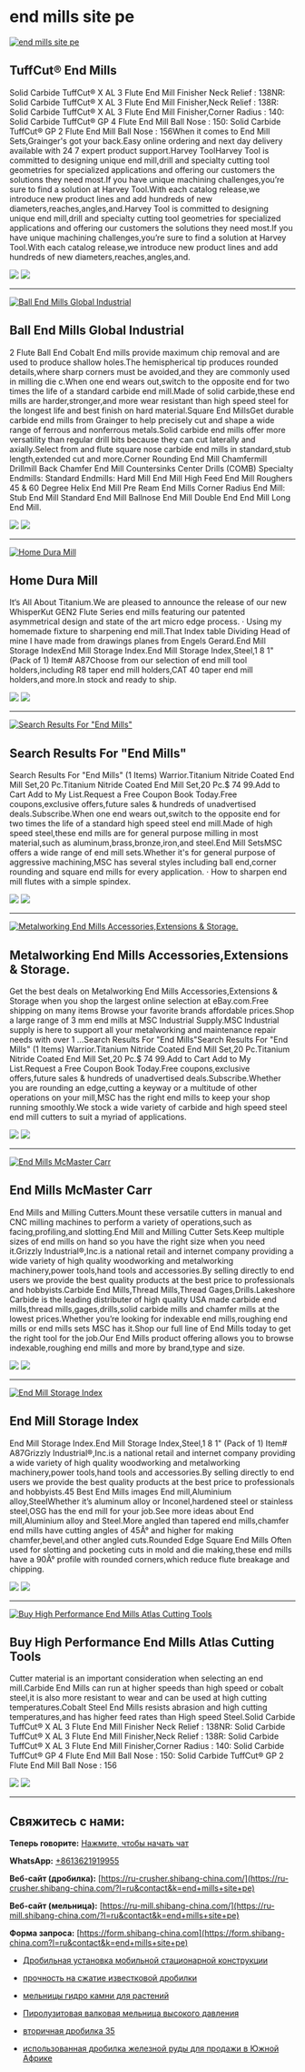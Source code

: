 # end mills site pe

<a href="https://swt.shibang-china.com/?l=ru&img&k=end+mills+site+pe" target="_blank">![end mills site pe](http://static.shibang-china.com/all-800x300/1427.jpg)</a>

## TuffCut&#174; End Mills
Solid Carbide TuffCut&#174; X AL 3 Flute End Mill Finisher Neck Relief : 138NR: Solid Carbide TuffCut&#174; X AL 3 Flute End Mill Finisher,Neck Relief : 138R: Solid Carbide TuffCut&#174; X AL 3 Flute End Mill Finisher,Corner Radius : 140: Solid Carbide TuffCut&#174; GP 4 Flute End Mill Ball Nose : 150: Solid Carbide TuffCut&#174; GP 2 Flute End Mill Ball Nose : 156When it comes to End Mill Sets,Grainger's got your back.Easy online ordering and next day delivery available with 24 7 expert product support.Harvey ToolHarvey Tool is committed to designing unique end mill,drill and specialty cutting tool geometries for specialized applications and offering our customers the solutions they need most.If you have unique machining challenges,you’re sure to find a solution at Harvey Tool.With each catalog release,we introduce new product lines and add hundreds of new diameters,reaches,angles,and.Harvey Tool is committed to designing unique end mill,drill and specialty cutting tool geometries for specialized applications and offering our customers the solutions they need most.If you have unique machining challenges,you’re sure to find a solution at Harvey Tool.With each catalog release,we introduce new product lines and add hundreds of new diameters,reaches,angles,and.


<a href="https://whatsapp.shibangsoft.com/WhatsApp.php" target="_blank" title="WhatsApp">![](http://static.shibang-china.com/icon/whatsapp.png)</a> <a href="https://swt.shibang-china.com/?l=ru&icon&k=end+mills+site+pe" target="_blank">![](http://static.shibang-china.com/icon/chat-ru.png)</a>

---

<a href="https://swt.shibang-china.com/?l=ru&img&k=end+mills+site+pe" target="_blank">![Ball End Mills Global Industrial](http://static.shibang-china.com/all-800x300/1303.jpg)</a>

## Ball End Mills Global Industrial
2 Flute Ball End Cobalt End mills provide maximum chip removal and are used to produce shallow holes.The hemispherical tip produces rounded details,where sharp corners must be avoided,and they are commonly used in milling die c.When one end wears out,switch to the opposite end for two times the life of a standard carbide end mill.Made of solid carbide,these end mills are harder,stronger,and more wear resistant than high speed steel for the longest life and best finish on hard material.Square End MillsGet durable carbide end mills from Grainger to help precisely cut and shape a wide range of ferrous and nonferrous metals.Solid carbide end mills offer more versatility than regular drill bits because they can cut laterally and axially.Select from and flute square nose carbide end mills in standard,stub length,extended cut and more.Corner Rounding End Mill Chamfermill Drillmill Back Chamfer End Mill Countersinks Center Drills (COMB) Specialty Endmills: Standard Endmills: Hard Mill End Mill High Feed End Mill Roughers 45 &amp; 60 Degree Helix End Mill Pre Ream End Mills Corner Radius End Mill: Stub End Mill Standard End Mill Ballnose End Mill Double End End Mill Long End Mill.


<a href="https://whatsapp.shibangsoft.com/WhatsApp.php" target="_blank" title="WhatsApp">![](http://static.shibang-china.com/icon/whatsapp.png)</a> <a href="https://swt.shibang-china.com/?l=ru&icon&k=end+mills+site+pe" target="_blank">![](http://static.shibang-china.com/icon/chat-ru.png)</a>

---

<a href="https://swt.shibang-china.com/?l=ru&img&k=end+mills+site+pe" target="_blank">![Home Dura Mill](http://static.shibang-china.com/all-800x300/982.jpg)</a>

## Home Dura Mill
It‘s All About Titanium.We are pleased to announce the release of our new WhisperKut GEN2 Flute Series end mills featuring our patented asymmetrical design and state of the art micro edge process.&nbsp;&#0183;&#32;Using my homemade fixture to sharpening end mill.That Index table Dividing Head of mine I have made from drawings planes from Engels Gerard.End Mill Storage IndexEnd Mill Storage Index.End Mill Storage Index,Steel,1 8 1&quot; (Pack of 1) Item# A87Choose from our selection of end mill tool holders,including R8 taper end mill holders,CAT 40 taper end mill holders,and more.In stock and ready to ship.


<a href="https://whatsapp.shibangsoft.com/WhatsApp.php" target="_blank" title="WhatsApp">![](http://static.shibang-china.com/icon/whatsapp.png)</a> <a href="https://swt.shibang-china.com/?l=ru&icon&k=end+mills+site+pe" target="_blank">![](http://static.shibang-china.com/icon/chat-ru.png)</a>

---

<a href="https://swt.shibang-china.com/?l=ru&img&k=end+mills+site+pe" target="_blank">![Search Results For &quot;End Mills&quot;](http://static.shibang-china.com/all-800x300/249.jpg)</a>

## Search Results For &quot;End Mills&quot;
Search Results For &quot;End Mills&quot; (1 Items) Warrior.Titanium Nitride Coated End Mill Set,20 Pc.Titanium Nitride Coated End Mill Set,20 Pc.$ 74 99.Add to Cart Add to My List.Request a Free Coupon Book Today.Free coupons,exclusive offers,future sales &amp; hundreds of unadvertised deals.Subscribe.When one end wears out,switch to the opposite end for two times the life of a standard high speed steel end mill.Made of high speed steel,these end mills are for general purpose milling in most material,such as aluminum,brass,bronze,iron,and steel.End Mill SetsMSC offers a wide range of end mill sets.Whether it's for general purpose of aggressive machining,MSC has several styles including ball end,corner rounding and square end mills for every application.&nbsp;&#0183;&#32;How to sharpen end mill flutes with a simple spindex.


<a href="https://whatsapp.shibangsoft.com/WhatsApp.php" target="_blank" title="WhatsApp">![](http://static.shibang-china.com/icon/whatsapp.png)</a> <a href="https://swt.shibang-china.com/?l=ru&icon&k=end+mills+site+pe" target="_blank">![](http://static.shibang-china.com/icon/chat-ru.png)</a>

---

<a href="https://swt.shibang-china.com/?l=ru&img&k=end+mills+site+pe" target="_blank">![Metalworking End Mills Accessories,Extensions &amp; Storage.](http://static.shibang-china.com/all-800x300/817.jpg)</a>

## Metalworking End Mills Accessories,Extensions &amp; Storage.
Get the best deals on Metalworking End Mills Accessories,Extensions &amp; Storage when you shop the largest online selection at eBay.com.Free shipping on many items Browse your favorite brands affordable prices.Shop a large range of 3 mm end mills at MSC Industrial Supply.MSC Industrial supply is here to support all your metalworking and maintenance repair needs with over 1 …Search Results For &quot;End Mills&quot;Search Results For &quot;End Mills&quot; (1 Items) Warrior.Titanium Nitride Coated End Mill Set,20 Pc.Titanium Nitride Coated End Mill Set,20 Pc.$ 74 99.Add to Cart Add to My List.Request a Free Coupon Book Today.Free coupons,exclusive offers,future sales &amp; hundreds of unadvertised deals.Subscribe.Whether you are rounding an edge,cutting a keyway or a multitude of other operations on your mill,MSC has the right end mills to keep your shop running smoothly.We stock a wide variety of carbide and high speed steel end mill cutters to suit a myriad of applications.


<a href="https://whatsapp.shibangsoft.com/WhatsApp.php" target="_blank" title="WhatsApp">![](http://static.shibang-china.com/icon/whatsapp.png)</a> <a href="https://swt.shibang-china.com/?l=ru&icon&k=end+mills+site+pe" target="_blank">![](http://static.shibang-china.com/icon/chat-ru.png)</a>

---

<a href="https://swt.shibang-china.com/?l=ru&img&k=end+mills+site+pe" target="_blank">![End Mills McMaster Carr](http://static.shibang-china.com/all-800x300/269.jpg)</a>

## End Mills McMaster Carr
End Mills and Milling Cutters.Mount these versatile cutters in manual and CNC milling machines to perform a variety of operations,such as facing,profiling,and slotting.End Mill and Milling Cutter Sets.Keep multiple sizes of end mills on hand so you have the right size when you need it.Grizzly Industrial&#174;,Inc.is a national retail and internet company providing a wide variety of high quality woodworking and metalworking machinery,power tools,hand tools and accessories.By selling directly to end users we provide the best quality products at the best price to professionals and hobbyists.Carbide End Mills,Thread Mills,Thread Gages,Drills.Lakeshore Carbide is the leading distributer of high quality USA made carbide end mills,thread mills,gages,drills,solid carbide mills and chamfer mills at the lowest prices.Whether you’re looking for indexable end mills,roughing end mills or end mills sets MSC has it.Shop our full line of End Mills today to get the right tool for the job.Our End Mills product offering allows you to browse indexable,roughing end mills and more by brand,type and size.


<a href="https://whatsapp.shibangsoft.com/WhatsApp.php" target="_blank" title="WhatsApp">![](http://static.shibang-china.com/icon/whatsapp.png)</a> <a href="https://swt.shibang-china.com/?l=ru&icon&k=end+mills+site+pe" target="_blank">![](http://static.shibang-china.com/icon/chat-ru.png)</a>

---

<a href="https://swt.shibang-china.com/?l=ru&img&k=end+mills+site+pe" target="_blank">![End Mill Storage Index](http://static.shibang-china.com/all-800x300/1254.jpg)</a>

## End Mill Storage Index
End Mill Storage Index.End Mill Storage Index,Steel,1 8 1&quot; (Pack of 1) Item# A87Grizzly Industrial&#174;,Inc.is a national retail and internet company providing a wide variety of high quality woodworking and metalworking machinery,power tools,hand tools and accessories.By selling directly to end users we provide the best quality products at the best price to professionals and hobbyists.45 Best End Mills images End mill,Aluminium alloy,SteelWhether it’s aluminum alloy or Inconel,hardened steel or stainless steel,OSG has the end mill for your job.See more ideas about End mill,Aluminium alloy and Steel.More angled than tapered end mills,chamfer end mills have cutting angles of 45&#194;&#176; and higher for making chamfer,bevel,and other angled cuts.Rounded Edge Square End Mills Often used for slotting and pocketing cuts in mold and die making,these end mills have a 90&#194;&#176; profile with rounded corners,which reduce flute breakage and chipping.


<a href="https://whatsapp.shibangsoft.com/WhatsApp.php" target="_blank" title="WhatsApp">![](http://static.shibang-china.com/icon/whatsapp.png)</a> <a href="https://swt.shibang-china.com/?l=ru&icon&k=end+mills+site+pe" target="_blank">![](http://static.shibang-china.com/icon/chat-ru.png)</a>

---

<a href="https://swt.shibang-china.com/?l=ru&img&k=end+mills+site+pe" target="_blank">![Buy High Performance End Mills Atlas Cutting Tools](http://static.shibang-china.com/all-800x300/1392.jpg)</a>

## Buy High Performance End Mills Atlas Cutting Tools
Cutter material is an important consideration when selecting an end mill.Carbide End Mills can run at higher speeds than high speed or cobalt steel,it is also more resistant to wear and can be used at high cutting temperatures.Cobalt Steel End Mills resists abrasion and high cutting temperatures,and has higher feed rates than High speed Steel.Solid Carbide TuffCut&#174; X AL 3 Flute End Mill Finisher Neck Relief : 138NR: Solid Carbide TuffCut&#174; X AL 3 Flute End Mill Finisher,Neck Relief : 138R: Solid Carbide TuffCut&#174; X AL 3 Flute End Mill Finisher,Corner Radius : 140: Solid Carbide TuffCut&#174; GP 4 Flute End Mill Ball Nose : 150: Solid Carbide TuffCut&#174; GP 2 Flute End Mill Ball Nose : 156

<a href="https://whatsapp.shibangsoft.com/WhatsApp.php" target="_blank" title="WhatsApp">![](http://static.shibang-china.com/icon/whatsapp.png)</a> <a href="https://swt.shibang-china.com/?l=ru&icon&k=end+mills+site+pe" target="_blank">![](http://static.shibang-china.com/icon/chat-ru.png)</a>

---
## Свяжитесь с нами:

**Теперь говорите:** [Нажмите, чтобы начать чат](https://swt.shibang-china.com?l=ru&contact&k=end+mills+site+pe)

**WhatsApp:**  [+8613621919955](https://whatsapp.shibangsoft.com/WhatsApp.php)

**Веб-сайт (дробилка):** [https://ru-crusher.shibang-china.com/](https://ru-crusher.shibang-china.com/?l=ru&contact&k=end+mills+site+pe)

**Веб-сайт (мельница):** [https://ru-mill.shibang-china.com/](https://ru-mill.shibang-china.com/?l=ru&contact&k=end+mills+site+pe)

**Форма запроса:** [https://form.shibang-china.com](https://form.shibang-china.com?l=ru&contact&k=end+mills+site+pe)

* [Дробильная установка мобильной стационарной конструкции](../122/%D0%94%D1%80%D0%BE%D0%B1%D0%B8%D0%BB%D1%8C%D0%BD%D0%B0%D1%8F%20%D1%83%D1%81%D1%82%D0%B0%D0%BD%D0%BE%D0%B2%D0%BA%D0%B0%20%D0%BC%D0%BE%D0%B1%D0%B8%D0%BB%D1%8C%D0%BD%D0%BE%D0%B9%20%D1%81%D1%82%D0%B0%D1%86%D0%B8%D0%BE%D0%BD%D0%B0%D1%80%D0%BD%D0%BE%D0%B9%20%D0%BA%D0%BE%D0%BD%D1%81%D1%82%D1%80%D1%83%D0%BA%D1%86%D0%B8%D0%B8.md)

* [прочность на сжатие известковой дробилки](../125/%D0%BF%D1%80%D0%BE%D1%87%D0%BD%D0%BE%D1%81%D1%82%D1%8C%20%D0%BD%D0%B0%20%D1%81%D0%B6%D0%B0%D1%82%D0%B8%D0%B5%20%D0%B8%D0%B7%D0%B2%D0%B5%D1%81%D1%82%D0%BA%D0%BE%D0%B2%D0%BE%D0%B9%20%D0%B4%D1%80%D0%BE%D0%B1%D0%B8%D0%BB%D0%BA%D0%B8.md)

* [мельницы гидро камни для растений](../124/%D0%BC%D0%B5%D0%BB%D1%8C%D0%BD%D0%B8%D1%86%D1%8B%20%D0%B3%D0%B8%D0%B4%D1%80%D0%BE%20%D0%BA%D0%B0%D0%BC%D0%BD%D0%B8%20%D0%B4%D0%BB%D1%8F%20%D1%80%D0%B0%D1%81%D1%82%D0%B5%D0%BD%D0%B8%D0%B9.md)

* [Пиролузитовая валковая мельница высокого давления](../125/%D0%9F%D0%B8%D1%80%D0%BE%D0%BB%D1%83%D0%B7%D0%B8%D1%82%D0%BE%D0%B2%D0%B0%D1%8F%20%D0%B2%D0%B0%D0%BB%D0%BA%D0%BE%D0%B2%D0%B0%D1%8F%20%D0%BC%D0%B5%D0%BB%D1%8C%D0%BD%D0%B8%D1%86%D0%B0%20%D0%B2%D1%8B%D1%81%D0%BE%D0%BA%D0%BE%D0%B3%D0%BE%20%D0%B4%D0%B0%D0%B2%D0%BB%D0%B5%D0%BD%D0%B8%D1%8F.md)

* [вторичная дробилка 35](../124/%D0%B2%D1%82%D0%BE%D1%80%D0%B8%D1%87%D0%BD%D0%B0%D1%8F%20%D0%B4%D1%80%D0%BE%D0%B1%D0%B8%D0%BB%D0%BA%D0%B0%2035.md)

* [использованная дробилка железной руды для продажи в Южной Африке](../121/%D0%B8%D1%81%D0%BF%D0%BE%D0%BB%D1%8C%D0%B7%D0%BE%D0%B2%D0%B0%D0%BD%D0%BD%D0%B0%D1%8F%20%D0%B4%D1%80%D0%BE%D0%B1%D0%B8%D0%BB%D0%BA%D0%B0%20%D0%B6%D0%B5%D0%BB%D0%B5%D0%B7%D0%BD%D0%BE%D0%B9%20%D1%80%D1%83%D0%B4%D1%8B%20%D0%B4%D0%BB%D1%8F%20%D0%BF%D1%80%D0%BE%D0%B4%D0%B0%D0%B6%D0%B8%20%D0%B2%20%D0%AE%D0%B6%D0%BD%D0%BE%D0%B9%20%D0%90%D1%84%D1%80%D0%B8%D0%BA%D0%B5.md)